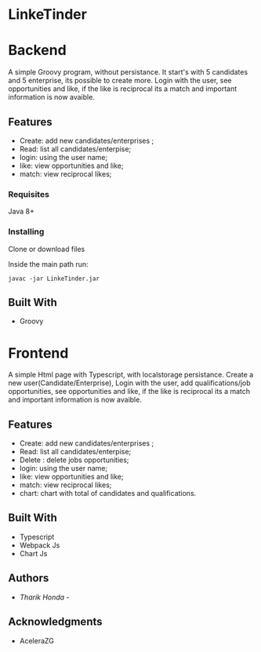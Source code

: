 # LinkeTinder

# Backend

A simple Groovy program, without persistance.
It start's with 5 candidates and 5 enterprise, its possible to create more. Login with the user, see opportunities and like, if the like is reciprocal its a match and important information is now avaible.

## Features

- Create: add new candidates/enterprises ;
- Read: list all candidates/enterpise;
- login: using the user name;
- like: view opportunities and like;
- match: view reciprocal likes;


### Requisites

Java 8+

### Installing

Clone or download files

Inside the main path run:

    javac -jar LinkeTinder.jar


## Built With

  - Groovy


# Frontend

A simple Html page with Typescript, with localstorage persistance.
Create a new user(Candidate/Enterprise), Login with the user, add qualifications/job opportunities, see opportunities and like, if the like is reciprocal its a match and important information is now avaible.

## Features

- Create: add new candidates/enterprises ;
- Read: list all candidates/enterpise;
- Delete : delete jobs opportunities;
- login: using the user name;
- like: view opportunities and like;
- match: view reciprocal likes;
- chart: chart with total of candidates and qualifications.

## Built With

  - Typescript
  - Webpack Js
  - Chart Js
 
## Authors

  - *Tharik Honda* -
    

## Acknowledgments

  - AceleraZG
  

